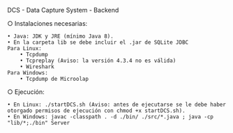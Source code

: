 DCS - Data Capture System - Backend

○ Instalaciones necesarias:

    • Java: JDK y JRE (mínimo Java 8).
    • En la carpeta lib se debe incluir el .jar de SQLite JDBC
    Para Linux:
        • Tcpdump
        • Tcpreplay (Aviso: la versión 4.3.4 no es válida)
        • Wireshark
    Para Windows:
        • Tcpdump de Microolap

○ Ejecución:

    • En Linux: ./startDCS.sh (Aviso: antes de ejecutarse se le debe haber otorgado permisos de ejecución con chmod +x startDCS.sh).
    • En Windows: javac -classpath . -d ./bin/ ./src/*.java ; java -cp "lib/*;./bin" Server
